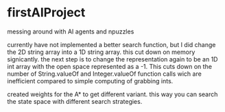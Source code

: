 # firstAIProject
messing around with AI agents and npuzzles

currently have not implemented a better search function, but I did change the 2D string array into a 1D string array. this cut down on memory signicantly. the next step is to change the representation again to be an 1D int array with the open space represented as a -1. This cuts down on the number of String.valueOf and Integer.valueOf function calls wich are inefficient compared to simple computing of grabbing ints.

created weights for the A* to get different variant. this way you can search the state space with different search strategies.